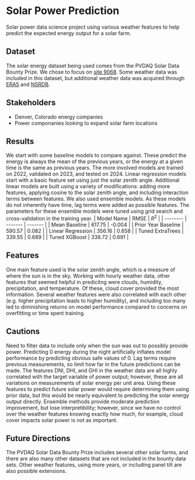 # Solar Power Prediction
Solar power data science project using various weather features to help predict the expected energy output for a solar farm.

## Dataset
The solar energy dataset being used comes from the PVDAQ Solar Data Bounty Prize. We chose to focus on [site 9068](https://openei.org/wiki/PVDAQ/Sites/SR_CO).
Some weather data was included in this dataset, but additional weather data was acquired through [ERA5](https://cds.climate.copernicus.eu/datasets/reanalysis-era5-single-levels) and [NSRDB](https://nsrdb.nrel.gov/data-viewer).

## Stakeholders
- Denver, Colorado energy companies
- Power componanies looking to expand solar farm locations

## Results
We start with some baseline models to compare against. These predict the energy is always the mean of the previous years, or the energy at a given time is the same as previous years. The more involved models are trained on 2022, validated on 2023, and tested on 2024. Linear regression models start with a basic feature set using just the solar zenith angle. Additional linear models are built using a variety of modifications: adding more features, applying cosine to the solar zenith angle, and including interaction terms between features. We also used ensemble models. As these models do not inherently have time, lag terms were added as possible features. The parameters for these ensemble models were tuned using grid search and cross-validation in the training year.
| Model Name | RMSE | $`R^{2}`$ |
| -------- | ------- | ------- |
| Mean Baseline | 617.75 | -0.004 |
| Prior Year Baseline | 590.57 | 0.082 |
| Linear Regression | 356.16 | 0.658 |
| Tuned ExtraTrees | 339.55 | 0.689 |
| Tuned XGBoost | 338.72 | 0.691 |

## Features
One main feature used is the solar zenith angle, which is a measure of where the sun is in the sky. Working with hourly weather data, other features that seemed helpful in predicitng were clouds, humidity, precipitation, and temperature. Of these, cloud cover provided the most information. Several weather features were also correlated with each other (e.g. higher precipitation leads to higher humidity), and including too many led to diminishing returns on model performance compared to concerns on overfitting or time spent training.

## Cautions
Need to filter data to include only when the sun was out to possibly provide power. Predicting 0 energy during the night artificially inflates model performance by predicting obvious safe values of 0.
Lag terms require previous measurements, so limit how far in the future predictions can be made.
The features DNI, DHI, and GHI in the weather data are all highly correlated with the target variable of power output; however, these are all variations on measurements of solar energy per unit area. Using these features to predict future solar power would require determining them using prior data, but this would be nearly equivalent to predicting the solar energy output directly.
Ensemble methods provide moderate prediction improvement, but lose interpretibility; however, since we have no control over the weather features knowing exactly how much, for example, cloud cover impacts solar power is not as important.

## Future Directions
The PVDAQ Solar Data Bounty Prize includes several other solar farms, and there are also many other datasets that are not included in the bounty data sets. Other weather features, using more years, or including panel tilt are also possible extensions.
